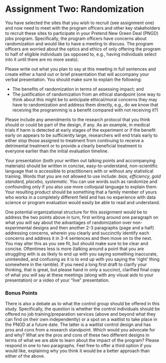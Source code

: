 # Assignment Two: Randomization
You have selected the sites that you wish to recruit (see assignment one) and now need to meet with the program officers and other key stakeholders to recruit these sites to participate in your Pretend New Green Deal (PNGD) jobs program. Specifically, the program officers have concerns about randomization and would like to have a meeting to discuss. The program officers are worried about the optics and ethics of only offering the program to half of eligible individuals (as opposed to, e.g., having individuals select into it until there are no more seats).

Please write out what you plan to say at this meeting in full sentences and create either a hand out or brief presentation that will accompany your verbal presentation. You should make sure to explain the following:  

- The benefits of randomization in terms of assessing impact; and
- The justification of randomization from an ethical standpoint (one way to think about this might be to anticipate ethical/moral concerns they may have to randomization and address them directly, e.g., do we know that receiving the programming is a benefit compared with not receiving it?)

Please include any amendments to the research protocol that you think should or could be part of the design, if any. As an example, in medical trials if harm is detected at early stages of the experiment or if the benefit early on appears to be sufficiently large, researchers will end trials early to either stop those assigned to treatment from continuing to receive a detrimental treatment or to provide a clearly beneficial treatment to everyone earlier than the initial evaluation timeline.

Your presentation (both your written out talking points and accompanying materials) should be written in concise, easy-to-understand, non-scientific language that is accessible to practitioners with or without any statistical training. Words that you are not allowed to use include: _bias, efficiency, gold standard, placebo, systematic_. You can use words such as randomize and confounding only if you also use more colloquial language to explain them. Your resulting product should be something that a family member of yours who works in a completely different field and has no experience with data science or program evaluation would easily be able to read and understand.

One potential organizational structure for this assignment would be to address the two points above in turn, first writing around one paragraph on what you will say about the advantages of randomization over non-experimental designs and then another 2-3 paragraphs (page and a half) addressing concerns, wherein you clearly and succinctly identify each concerns and address it in 3-4 sentences and then move on to the next. You may alter this as you see fit, but should make sure to be clear and concise. Oftentimes less is more (talking around a point that you are struggling with is as likely to end up with you saying something inaccurate, unintended, and confusing as it is to end up with you saying the ‘right’ thing somewhere in the ramble). If you need a long first draft to clarify your thinking, that is great, but please hand in only a succinct, clarified final copy of what you will say at these meetings (along with any visual aids to your presentation) or a video of your “live” presentation.

### Bonus Points
There is also a debate as to what the control group should be offered in this study. Specifically, the question is whether the control individuals should be offered no job training/preparation services (above and beyond what they can find on their own independently) or a spot on a waitlist to take place in the PNGD at a future date. The latter is a waitlist control design and has pros and cons from a research standpoint. Which would you advocate for and why? What are the pros and cons of these two different designs in terms of what we are able to learn about the impact of the program? Please respond in one to two paragraphs. Feel free to offer a third option if you would like, explaining why you think it would be a better approach than either of the above.

<br>
<br>
<br>
